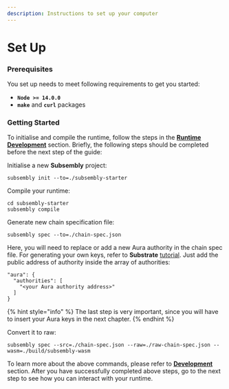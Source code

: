 ```yaml
---
description: Instructions to set up your computer
---
```


# Set Up

### Prerequisites

You set up needs to meet following requirements to get you started:

* **`Node >= 14.0.0`**
* **`make`** and **`curl`** packages

### Getting Started

To initialise and compile the runtime, follow the steps in the [**Runtime Development**](../../development/development.md) section. Briefly, the following steps should be completed before the next step of the guide:

Initialise a new **Subsembly** project:

```text
subsembly init --to=./subsembly-starter
```

Compile your runtime:

```text
cd subsembly-starter
subsembly compile
```

Generate new chain specification file:

```text
subsembly spec --to=./chain-spec.json
```

Here, you will need to replace or add a new Aura authority in the chain spec file. For generating your own keys, refer to **Substrate** [tutorial](https://substrate.dev/docs/en/tutorials/start-a-private-network/keygen). Just add the public address of authority inside the array of authorities:

```text
"aura": {
  "authorities": [
    "<your Aura authority address>"
  ]
}
```

{% hint style="info" %}
The last step is very important, since you will have to insert your Aura keys in the next chapter.
{% endhint %}

Convert it to raw:

```text
subsembly spec --src=./chain-spec.json --raw=./raw-chain-spec.json --wasm=./build/subsembly-wasm
```

To learn more about the above commands, please refer to [**Development**](../../development/development.md) section. After you have successfully completed above steps, go to the next step to see how you can interact with your runtime.

